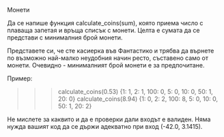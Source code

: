 Монети

Да се напише функция calculate_coins(sum), която приема число с плаваща запетая и връща списък с монети.
Целта е сумата да се представи с минималния брой монети.

Представете си, че сте касиерка във Фантастико и трябва да върнете по възможно най-малко неудобния начин
ресто, съставено само от монети. Очевидно - минималният брой монети е за предпочитане.

Пример:

>>> calculate_coins(0.53)
{1: 1, 2: 1, 100: 0, 5: 0, 10: 0, 50: 1, 20: 0}
>>> calculate_coins(8.94)
{1: 0, 2: 2, 100: 8, 5: 0, 10: 0, 50: 1, 20: 2}

Не мислете за каквито и да е проверки дали входът е валиден. Няма нужда вашият код да се държи адекватно при
вход (-42.0, 3.1415).

